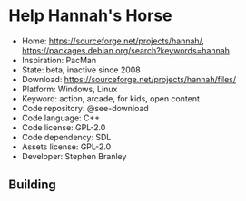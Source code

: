 # Help Hannah's Horse

- Home: https://sourceforge.net/projects/hannah/, https://packages.debian.org/search?keywords=hannah
- Inspiration: PacMan
- State: beta, inactive since 2008
- Download: https://sourceforge.net/projects/hannah/files/
- Platform: Windows, Linux
- Keyword: action, arcade, for kids, open content
- Code repository: @see-download
- Code language: C++
- Code license: GPL-2.0
- Code dependency: SDL
- Assets license: GPL-2.0
- Developer: Stephen Branley

## Building
